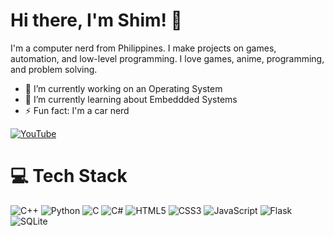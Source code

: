 # Hi there, I'm Shim! 👋
I'm a computer nerd from Philippines. I make projects on games, automation, and low-level programming. I love games, anime, programming, and problem solving.
- 🔭 I’m currently working on an Operating System
- 🌱 I’m currently learning about Embeddded Systems
- ⚡ Fun fact: I'm a car nerd

[![YouTube](https://img.shields.io/badge/YouTube-%23FF0000.svg?logo=YouTube&logoColor=white)](https://youtube.com/@UCGPh_IO5-8-gy29SsawM9RQ) 

# 💻 Tech Stack
![C++](https://img.shields.io/badge/c++-%2300599C.svg?style=for-the-badge&logo=c%2B%2B&logoColor=white) ![Python](https://img.shields.io/badge/python-3670A0?style=for-the-badge&logo=python&logoColor=ffdd54) ![C](https://img.shields.io/badge/c-%2300599C.svg?style=for-the-badge&logo=c&logoColor=white) ![C#](https://img.shields.io/badge/c%23-%23239120.svg?style=for-the-badge&logo=csharp&logoColor=white)  ![HTML5](https://img.shields.io/badge/html5-%23E34F26.svg?style=for-the-badge&logo=html5&logoColor=white) ![CSS3](https://img.shields.io/badge/css3-%231572B6.svg?style=for-the-badge&logo=css3&logoColor=white) ![JavaScript](https://img.shields.io/badge/javascript-%23323330.svg?style=for-the-badge&logo=javascript&logoColor=%23F7DF1E) ![Flask](https://img.shields.io/badge/flask-%23000.svg?style=for-the-badge&logo=flask&logoColor=white) ![SQLite](https://img.shields.io/badge/sqlite-%2307405e.svg?style=for-the-badge&logo=sqlite&logoColor=white)

